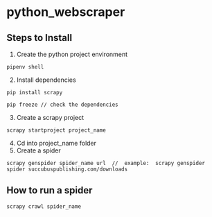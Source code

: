 # python_webscraper

## Steps to Install

1. Create the python project environment

```
pipenv shell
```

2. Install dependencies
```
pip install scrapy

pip freeze // check the dependencies
```

3. Create a scrapy project
```
scrapy startproject project_name
```
4. Cd into project_name folder
5. Create a spider
```
scrapy genspider spider_name url  //  example:  scrapy genspider spider succubuspublishing.com/downloads
```

## How to run a spider
``` 
scrapy crawl spider_name
```
